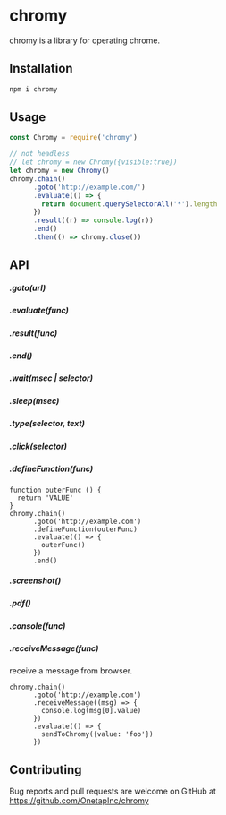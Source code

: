 # chromy

chromy is a library for operating chrome. 

## Installation

```bash
npm i chromy
```

## Usage

```js
const Chromy = require('chromy')

// not headless
// let chromy = new Chromy({visible:true})
let chromy = new Chromy()
chromy.chain()
      .goto('http://example.com/')
      .evaluate(() => {
        return document.querySelectorAll('*').length
      })
      .result((r) => console.log(r))
      .end()
      .then(() => chromy.close())
```

## API

##### .goto(url)

##### .evaluate(func)

##### .result(func)

##### .end()

##### .wait(msec | selector)

##### .sleep(msec)

##### .type(selector, text)

##### .click(selector)

##### .defineFunction(func)

```
function outerFunc () {
  return 'VALUE'
}
chromy.chain()
      .goto('http://example.com')
      .defineFunction(outerFunc)
      .evaluate(() => {
        outerFunc()
      })
      .end()
```

##### .screenshot()

##### .pdf()

##### .console(func)

##### .receiveMessage(func)

receive a message from browser.

```
chromy.chain()
      .goto('http://example.com')
      .receiveMessage((msg) => {
        console.log(msg[0].value)
      })
      .evaluate(() => {
        sendToChromy({value: 'foo'})
      })
```

## Contributing

Bug reports and pull requests are welcome on GitHub at https://github.com/OnetapInc/chromy

